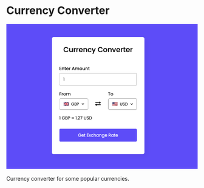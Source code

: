 # Currency Converter

![Screenshot](img/currency_converter_cover.png)

<p>
    Currency converter for some popular currencies. 
</p>
